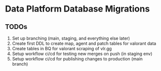 # Data Platform Database Migrations

## TODOs

1. Set up branching (main, staging, and everything else later)
2. Create first DDL to create map, agent and patch tables for valorant data
3. Create tables in BQ for valorant scraping of vlr.gg
4. Setup workflow ci/cd for testing new merges on push (in staging env)
5. Setup workflow ci/cd for publishing changes to production (main branch)


